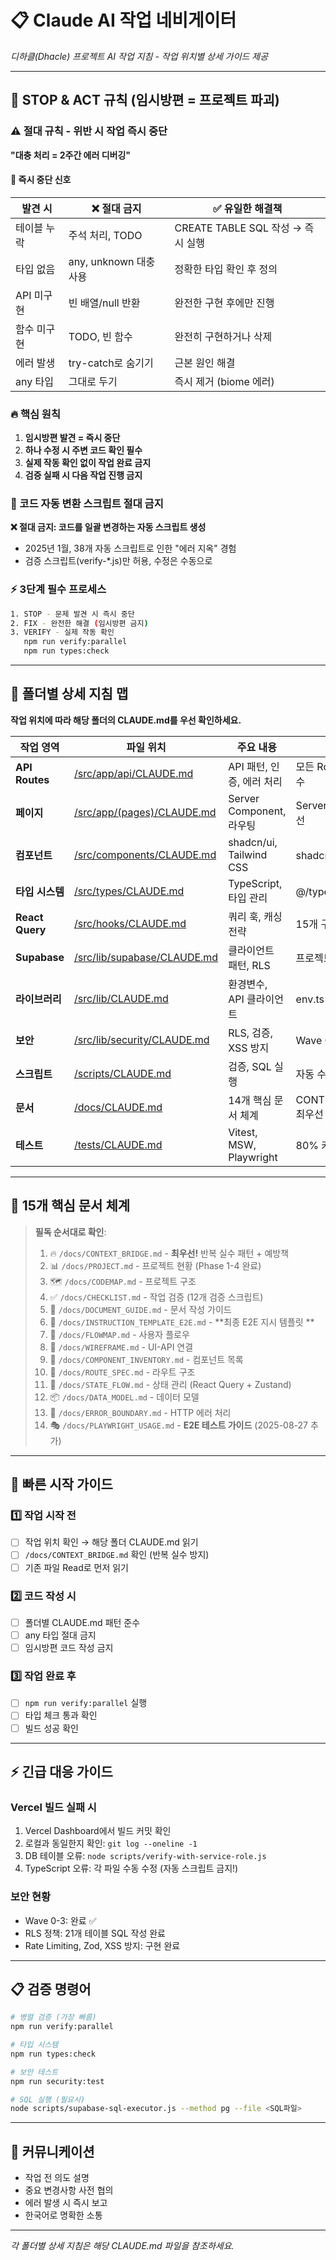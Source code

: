 # 📋 Claude AI 작업 네비게이터

*디하클(Dhacle) 프로젝트 AI 작업 지침 - 작업 위치별 상세 가이드 제공*

---

## 🛑 STOP & ACT 규칙 (임시방편 = 프로젝트 파괴)

### ⚠️ 절대 규칙 - 위반 시 작업 즉시 중단
**"대충 처리 = 2주간 에러 디버깅"**

#### 🔴 즉시 중단 신호
| 발견 시 | ❌ 절대 금지 | ✅ 유일한 해결책 |
|----------|--------------|--------------|
| 테이블 누락 | 주석 처리, TODO | CREATE TABLE SQL 작성 → 즉시 실행 |
| 타입 없음 | any, unknown 대충 사용 | 정확한 타입 확인 후 정의 |
| API 미구현 | 빈 배열/null 반환 | 완전한 구현 후에만 진행 |
| 함수 미구현 | TODO, 빈 함수 | 완전히 구현하거나 삭제 |
| 에러 발생 | try-catch로 숨기기 | 근본 원인 해결 |
| any 타입 | 그대로 두기 | 즉시 제거 (biome 에러) |

### 🔥 핵심 원칙
1. **임시방편 발견 = 즉시 중단**
2. **하나 수정 시 주변 코드 확인 필수**
3. **실제 작동 확인 없이 작업 완료 금지**
4. **검증 실패 시 다음 작업 진행 금지**

### 🚫 코드 자동 변환 스크립트 절대 금지
**❌ 절대 금지: 코드를 일괄 변경하는 자동 스크립트 생성**
- 2025년 1월, 38개 자동 스크립트로 인한 "에러 지옥" 경험
- 검증 스크립트(verify-*.js)만 허용, 수정은 수동으로

### ⚡ 3단계 필수 프로세스
```bash
1. STOP - 문제 발견 시 즉시 중단
2. FIX - 완전한 해결 (임시방편 금지)
3. VERIFY - 실제 작동 확인
   npm run verify:parallel
   npm run types:check
```

---

## 📁 폴더별 상세 지침 맵

**작업 위치에 따라 해당 폴더의 CLAUDE.md를 우선 확인하세요.**

| 작업 영역 | 파일 위치 | 주요 내용 | 핵심 규칙 |
|----------|----------|----------|----------|
| **API Routes** | [/src/app/api/CLAUDE.md](src/app/api/CLAUDE.md) | API 패턴, 인증, 에러 처리 | 모든 Route 세션 검사 필수 |
| **페이지** | [/src/app/(pages)/CLAUDE.md](src/app/(pages)/CLAUDE.md) | Server Component, 라우팅 | Server Component 우선 |
| **컴포넌트** | [/src/components/CLAUDE.md](src/components/CLAUDE.md) | shadcn/ui, Tailwind CSS | shadcn/ui 우선 사용 |
| **타입 시스템** | [/src/types/CLAUDE.md](src/types/CLAUDE.md) | TypeScript, 타입 관리 | @/types에서만 import |
| **React Query** | [/src/hooks/CLAUDE.md](src/hooks/CLAUDE.md) | 쿼리 훅, 캐싱 전략 | 15개 구현된 훅 활용 |
| **Supabase** | [/src/lib/supabase/CLAUDE.md](src/lib/supabase/CLAUDE.md) | 클라이언트 패턴, RLS | 프로젝트 표준 패턴 준수 |
| **라이브러리** | [/src/lib/CLAUDE.md](src/lib/CLAUDE.md) | 환경변수, API 클라이언트 | env.ts 타입 안전 사용 |
| **보안** | [/src/lib/security/CLAUDE.md](src/lib/security/CLAUDE.md) | RLS, 검증, XSS 방지 | Wave 0-3 완료 상태 |
| **스크립트** | [/scripts/CLAUDE.md](scripts/CLAUDE.md) | 검증, SQL 실행 | 자동 수정 스크립트 금지 |
| **문서** | [/docs/CLAUDE.md](docs/CLAUDE.md) | 14개 핵심 문서 체계 | CONTEXT_BRIDGE.md 최우선 |
| **테스트** | [/tests/CLAUDE.md](tests/CLAUDE.md) | Vitest, MSW, Playwright | 80% 커버리지 목표 |

---

## 🔗 15개 핵심 문서 체계

> **필독 순서대로 확인**:
> 1. 🔥 `/docs/CONTEXT_BRIDGE.md` - **최우선!** 반복 실수 패턴 + 예방책
> 2. 📊 `/docs/PROJECT.md` - 프로젝트 현황 (Phase 1-4 완료)
> 3. 🗺️ `/docs/CODEMAP.md` - 프로젝트 구조
> 4. ✅ `/docs/CHECKLIST.md` - 작업 검증 (12개 검증 스크립트)
> 5. 📖 `/docs/DOCUMENT_GUIDE.md` - 문서 작성 가이드
> 6. 🎯 `/docs/INSTRUCTION_TEMPLATE_E2E.md` - **최종 E2E 지시 템플릿 **
> 7. 🔄 `/docs/FLOWMAP.md` - 사용자 플로우
> 8. 🔌 `/docs/WIREFRAME.md` - UI-API 연결
> 9. 🧩 `/docs/COMPONENT_INVENTORY.md` - 컴포넌트 목록
> 10. 📍 `/docs/ROUTE_SPEC.md` - 라우트 구조
> 11. 💾 `/docs/STATE_FLOW.md` - 상태 관리 (React Query + Zustand)
> 12. 📦 `/docs/DATA_MODEL.md` - 데이터 모델
> 13. 🚨 `/docs/ERROR_BOUNDARY.md` - HTTP 에러 처리
> 14. 🎭 `/docs/PLAYWRIGHT_USAGE.md` - **E2E 테스트 가이드** (2025-08-27 추가)


---

## 🚀 빠른 시작 가이드

### 1️⃣ 작업 시작 전
- [ ] 작업 위치 확인 → 해당 폴더 CLAUDE.md 읽기
- [ ] `/docs/CONTEXT_BRIDGE.md` 확인 (반복 실수 방지)
- [ ] 기존 파일 Read로 먼저 읽기

### 2️⃣ 코드 작성 시
- [ ] 폴더별 CLAUDE.md 패턴 준수
- [ ] any 타입 절대 금지
- [ ] 임시방편 코드 작성 금지

### 3️⃣ 작업 완료 후
- [ ] `npm run verify:parallel` 실행
- [ ] 타입 체크 통과 확인
- [ ] 빌드 성공 확인

---

## ⚡ 긴급 대응 가이드

### Vercel 빌드 실패 시
1. Vercel Dashboard에서 빌드 커밋 확인
2. 로컬과 동일한지 확인: `git log --oneline -1`
3. DB 테이블 오류: `node scripts/verify-with-service-role.js`
4. TypeScript 오류: 각 파일 수동 수정 (자동 스크립트 금지!)

### 보안 현황
- Wave 0-3: 완료 ✅
- RLS 정책: 21개 테이블 SQL 작성 완료
- Rate Limiting, Zod, XSS 방지: 구현 완료

---

## 📋 검증 명령어

```bash
# 병렬 검증 (가장 빠름)
npm run verify:parallel

# 타입 시스템
npm run types:check

# 보안 테스트
npm run security:test

# SQL 실행 (필요시)
node scripts/supabase-sql-executor.js --method pg --file <SQL파일>
```

---

## 💬 커뮤니케이션

- 작업 전 의도 설명
- 중요 변경사항 사전 협의
- 에러 발생 시 즉시 보고
- 한국어로 명확한 소통

---

*각 폴더별 상세 지침은 해당 CLAUDE.md 파일을 참조하세요.*